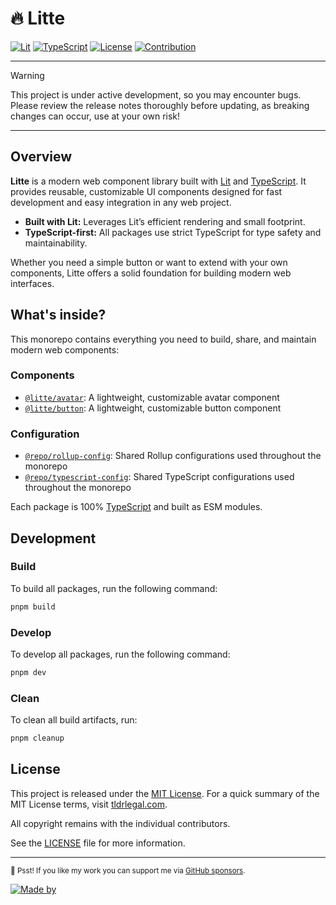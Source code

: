 # 🔥 Litte

[![Lit](https://img.shields.io/badge/Lit-v3-blue.svg?logo=lit)](https://lit.dev)
[![TypeScript](https://img.shields.io/badge/TypeScript-v5.9-blue.svg?logo=TypeScript&logoColor=blue)](https://www.typescriptlang.org)
[![License](https://img.shields.io/github/license/riipandi/litte?color=green)](https://github.com/riipandi/litte/graphs/contributors)
[![Contribution](https://img.shields.io/badge/Contributions-welcome-gray.svg?labelColor=gray)](https://github.com/riipandi/litte/graphs/contributors)
<!-- [![Release](https://img.shields.io/github/v/release/riipandi/litte?logo=npm&logoColor=white)](https://github.com/riipandi/litte/releases) -->
<!-- [![CI Test](https://github.com/riipandi/litte/actions/workflows/ci-test.yml/badge.svg)](https://github.com/riipandi/litte/actions/workflows/ci-test.yml) -->
<!-- [![CI Build](https://github.com/riipandi/litte/actions/workflows/ci-build.yml/badge.svg)](https://github.com/riipandi/litte/actions/workflows/ci-build.yml) -->
<!-- [![CI Release](https://github.com/riipandi/litte/actions/workflows/release.yml/badge.svg)](https://github.com/riipandi/litte/actions/workflows/release.yml) -->

---

> [!WARNING]
> This project is under active development, so you may encounter bugs.
> Please review the release notes thoroughly before updating, as breaking
> changes can occur, use at your own risk!

---

## Overview

**Litte** is a modern web component library built with [Lit][lit] and [TypeScript][typescript].
It provides reusable, customizable UI components designed for fast development and easy integration in
any web project.

- **Built with Lit:** Leverages Lit’s efficient rendering and small footprint.
- **TypeScript-first:** All packages use strict TypeScript for type safety and maintainability.

Whether you need a simple button or want to extend with your own components, Litte offers a solid
foundation for building modern web interfaces.

## What's inside?

This monorepo contains everything you need to build, share, and maintain modern web components:

### Components

- [`@litte/avatar`](http://npm.im/@litte/avatar): A lightweight, customizable avatar component
- [`@litte/button`](http://npm.im/@litte/button): A lightweight, customizable button component

### Configuration

- [`@repo/rollup-config`](./internal/rollup-config): Shared Rollup configurations used throughout the monorepo
- [`@repo/typescript-config`](./internal/typescript-config): Shared TypeScript configurations used throughout the monorepo

Each package is 100% [TypeScript][typescript] and built as ESM modules.

## Development

### Build

To build all packages, run the following command:

```bash
pnpm build
```

### Develop

To develop all packages, run the following command:

```bash
pnpm dev
```

### Clean

To clean all build artifacts, run:

```bash
pnpm cleanup
```

## License

This project is released under the [MIT License][license-mit]. For a quick summary of the MIT License terms,
visit [tldrlegal.com][tldr-mit].

All copyright remains with the individual contributors.

See the [LICENSE][license-mit] file for more information.

---

<sub>🤫 Psst! If you like my work you can support me via [GitHub sponsors](https://github.com/sponsors/riipandi).</sub>

[![Made by](https://badgen.net/badge/icon/Made%20by%20Aris%20Ripandi?icon=cocoapods&label&color=black&labelColor=black)][riipandi-x]

<!-- link reference definition -->
[license-mit]: https://github.com/riipandi/litte/blob/main/LICENSE
[lit]: https://lit.dev
[typescript]: https://www.typescriptlang.org
[tldr-mit]: https://www.tldrlegal.com/license/mit-license
[riipandi-x]: https://x.com/intent/follow?screen_name=riipandi
